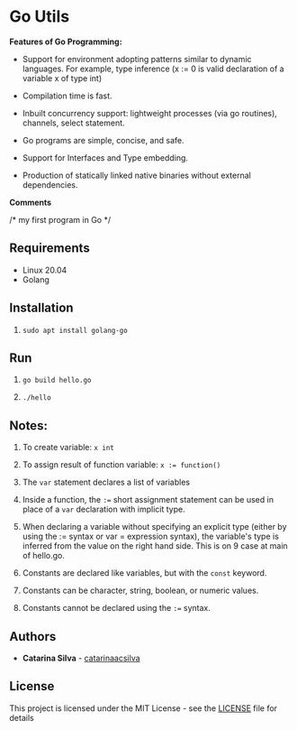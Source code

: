 # Go Utils

**Features of Go Programming:**

- Support for environment adopting patterns similar to dynamic languages. For example, type inference (x := 0 is valid declaration of a variable x of type int)

- Compilation time is fast.

- Inbuilt concurrency support: lightweight processes (via go routines), channels, select statement.

- Go programs are simple, concise, and safe.

- Support for Interfaces and Type embedding.

- Production of statically linked native binaries without external dependencies.

**Comments**

/* my first program in Go */


## Requirements

- Linux 20.04
- Golang

## Installation

1. `sudo apt install golang-go`

## Run

1. `go build hello.go`

2. `./hello`

## Notes:

1. To create variable: `x int`

2. To assign result of function variable: `x := function()`

3. The `var` statement declares a list of variables

4. Inside a function, the `:=` short assignment statement can be used in place of a `var` declaration with implicit type. 

5. When declaring a variable without specifying an explicit type (either by using the := syntax or var = expression syntax), the variable's type is inferred from the value on the right hand side. This is on 9 case at main of hello.go.

6. Constants are declared like variables, but with the `const` keyword.

7. Constants can be character, string, boolean, or numeric values.

8. Constants cannot be declared using the `:=` syntax. 

## Authors

* **Catarina Silva** - [catarinaacsilva](https://github.com/catarinaacsilva)

## License

This project is licensed under the MIT License - see the [LICENSE](LICENSE) file for details